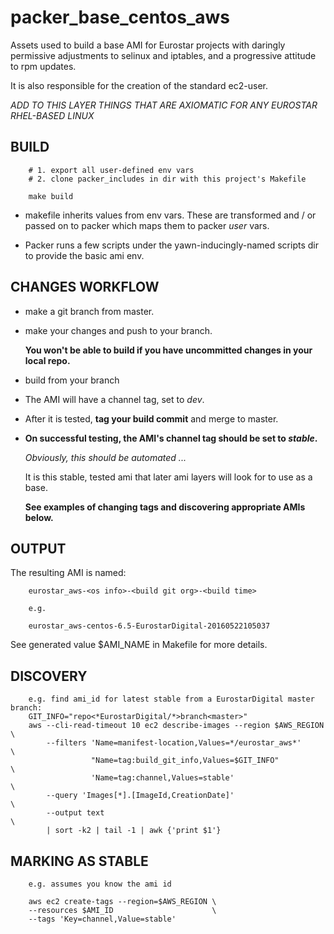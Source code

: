 # packer\_base\_centos\_aws

Assets used to build a base AMI for Eurostar projects with daringly permissive
adjustments to selinux and iptables, and a progressive attitude to rpm updates.

It is also responsible for the creation of the standard ec2-user.

*ADD TO THIS LAYER THINGS THAT ARE AXIOMATIC FOR ANY EUROSTAR RHEL-BASED LINUX*

## BUILD

        # 1. export all user-defined env vars
        # 2. clone packer_includes in dir with this project's Makefile

        make build

* makefile inherits values from env vars. These are transformed and / or
  passed on to packer which maps them to packer _user_ vars.

* Packer runs a few scripts under the yawn-inducingly-named scripts dir to
  provide the basic ami env.

## CHANGES WORKFLOW

* make a git branch from master.

* make your changes and push to your branch.

  **You won't be able to build if you have uncommitted changes in your local repo.**

* build from your branch

* The AMI will have a channel tag, set to _dev_.

* After it is tested, **tag your build commit** and merge to master.

* **On successful testing, the AMI's channel tag should be set to  _stable_.**

  _Obviously, this should be automated ..._

  It is this stable, tested ami that later ami layers will look for to use
  as a base.

  **See examples of changing tags and discovering appropriate AMIs below.**


## OUTPUT

The resulting AMI is named:

        eurostar_aws-<os info>-<build git org>-<build time>

        e.g.

        eurostar_aws-centos-6.5-EurostarDigital-20160522105037

See generated value $AMI\_NAME in Makefile for more details.

## DISCOVERY

        e.g. find ami_id for latest stable from a EurostarDigital master branch:
        GIT_INFO="repo<*EurostarDigital/*>branch<master>"
        aws --cli-read-timeout 10 ec2 describe-images --region $AWS_REGION \
            --filters 'Name=manifest-location,Values=*/eurostar_aws*'      \
                      "Name=tag:build_git_info,Values=$GIT_INFO"           \
                      'Name=tag:channel,Values=stable'                     \
            --query 'Images[*].[ImageId,CreationDate]'                     \
            --output text                                                  \
            | sort -k2 | tail -1 | awk {'print $1'}


## MARKING AS STABLE

        e.g. assumes you know the ami id

        aws ec2 create-tags --region=$AWS_REGION \
        --resources $AMI_ID                      \
        --tags 'Key=channel,Value=stable'


